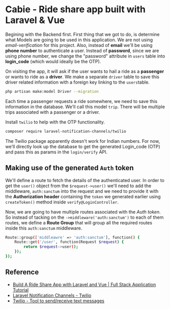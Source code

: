 # Cabie - Ride share app built with Laravel & Vue

Begining with the Backend first. First thing that we got to do, is determine what Models are going to be used in this application.
We are not using *email-verification* for this project. Also, instead of **email** we'll be using **phone number** to authenticate a user. Instead of **password**, since we are using phone number, we change the "password" attribute in `users` table into **login_code** (which would ideally be the OTP).

On visiting the app, it will ask if the user wants to hail a ride as a **passenger** or wants to ride as a **driver**. We make a separate `driver` table to save this driver related information with a foreign key linking to the `users`table.

```bash
php artisan make:model Driver --migration
```

Each time a passenger requests a ride somewhere, we need to save this information in the database. We'll call this model `trip`. There will be multiple trips associated with a passenger or a driver.

Install `twilio` to help with the OTP functionality.

```bash
composer require laravel-notification-channels/twilio
```

The Twilio package apparently doesn't work for Indian numbers. For now, we'll directly look up the database to get the generated Login_code (OTP) and pass this as params in the `login/verify` API.

## Making use of the generated `Auth` token

We'll define a route to fetch the details of the authenticated user.
In order to get the `user()` object from the `$request->user()` we'll need to add the middleware, `auth:sanctum` into the request and we need to provide it with the **Authorization header** containing the `token` we generated earlier using `createToken()` method inside `verify@LoginController`.

Now, we are going to have multiple routes associated with the *Auth token*. So instead of tacking on the `->middleware('auth:sanctum')` to each of them routes, we define a **Route Group** that will group all the required routes inside this `auth:sanctum` middleware.

```bash
Route::group(['middleawre' => 'auth:sanctum'], function() {
    Route::get('/user', function(Request $request) {
        return $request->user();
    });
});
```

## Reference

- [Build A Ride Share App with Laravel and Vue | Full Stack Application Tutorial](https://www.youtube.com/watch?v=iFOEU6YNBzw)
- [Laravel Notification Channels - Twilio](https://laravel-notification-channels.com/twilio/)
- [Twilio - Tool to send/receive text messages](https://www.twilio.com/en-us)
